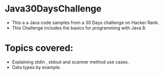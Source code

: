# Java30DaysChallenge
- This a a Java code samples from a 30 Days challenge on Hacker Rank.
- This Challenge includes the basics for programming with Java 8.
# Topics covered:
  - Explaining stdin , stdout and scanner method use cases.
  - Data types by example.
 


